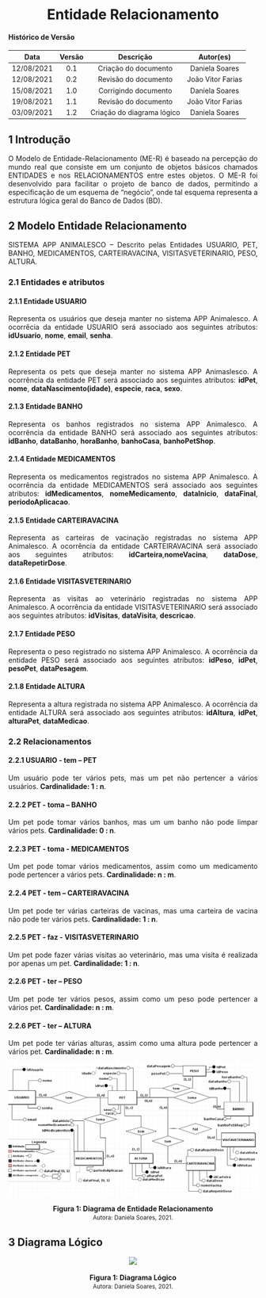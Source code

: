 # <center> Entidade Relacionamento

#### Histórico de Versão

|    Data    | Versão |      Descrição       |     Autor(es)     |
| :--------: | :----: | :------------------:       | :---------------: |
| 12/08/2021 |  0.1   | Criação do documento       | Daniela Soares  |
| 12/08/2021 |  0.2   | Revisão do documento       | João Vitor Farias |
| 15/08/2021 |  1.0   | Corrigindo documento       | Daniela Soares |
| 19/08/2021 |  1.1   | Revisão do documento       | João Vitor Farias |
| 03/09/2021 |  1.2   | Criação do diagrama lógico | Daniela Soares|

## 1 Introdução
<div align="justify">
O Modelo de Entidade-Relacionamento (ME-R) é baseado na percepção do mundo real que consiste em um conjunto de objetos básicos chamados ENTIDADES e nos RELACIONAMENTOS entre estes objetos.
O ME-R foi desenvolvido para facilitar o projeto de banco de dados, permitindo a especificação de um esquema de “negócio”, onde tal esquema representa a estrutura lógica geral do Banco de Dados (BD).

## 2 Modelo Entidade Relacionamento

SISTEMA APP ANIMALESCO – Descrito pelas Entidades USUARIO, PET, BANHO, MEDICAMENTOS, CARTEIRAVACINA, VISITASVETERINARIO, PESO, ALTURA.

### 2.1 Entidades e atributos
#### 2.1.1 Entidade USUARIO
Representa os usuários que deseja manter no sistema APP Animalesco. A ocorrêcia da entidade USUARIO será associado aos seguintes atributos: **idUsuario**, **nome**, **email**, **senha**.

#### 2.1.2 Entidade PET
Representa os pets que deseja manter no sistema APP Animaslesco. A ocorrência da entidade PET será associado aos seguintes atributos: **idPet**, **nome**, **dataNascimento(idade)**, **especie**, **raca**, **sexo**.

#### 2.1.3 Entidade BANHO
Representa os banhos registrados no sistema APP Animalesco. A ocorrência da entidade BANHO será associado aos seguintes atributos: **idBanho**,  **dataBanho**, **horaBanho**, **banhoCasa**, **banhoPetShop**.

#### 2.1.4 Entidade MEDICAMENTOS
Representa os medicamentos registrados no sistema APP Animalesco. A ocorrência da entidade MEDICAMENTOS será associado aos seguintes atributos: **idMedicamentos**, **nomeMedicamento**, **dataInicio**, **dataFinal**, **periodoAplicacao**.

#### 2.1.5 Entidade CARTEIRAVACINA
Representa as carteiras de vacinação registradas no sistema APP Animalesco. A ocorrência da entidade CARTEIRAVACINA será associado aos seguintes atributos: **idCarteira**,**nomeVacina**, **dataDose**, **dataRepetirDose**.

#### 2.1.6 Entidade VISITASVETERINARIO
Representa as visitas ao veterinário registradas no sistema APP Animalesco. A ocorrência da entidade VISITASVETERINARIO será associado aos seguintes atributos: **idVisitas**, **dataVisita**, **descricao**.

#### 2.1.7 Entidade PESO
Representa o peso registrado no sistema APP Animalesco. A ocorrência da entidade PESO será associado aos seguintes atributos: **idPeso**, **idPet**, **pesoPet**, **dataPesagem**.

#### 2.1.8 Entidade ALTURA
Representa a altura registrada no sistema APP Animalesco. A ocorrência da entidade ALTURA será associado aos seguintes atributos: **idAltura**, **idPet**, **alturaPet**, **dataMedicao**.

### 2.2 Relacionamentos

#### 2.2.1 USUARIO - tem – PET
Um usuário pode ter vários pets, mas um pet não pertencer a vários usuários. **Cardinalidade: 1 : n**.

#### 2.2.2 PET - toma – BANHO
Um pet pode tomar vários banhos, mas um  um banho não  pode limpar vários pets.
**Cardinalidade: 0 : n**.

#### 2.2.3 PET - toma -  MEDICAMENTOS
Um pet pode tomar vários medicamentos, assim como um medicamento pode pertencer a vários pets. **Cardinalidade: n : m**.

#### 2.2.4 PET - tem – CARTEIRAVACINA
Um pet pode ter várias carteiras de vacinas, mas uma carteira de vacina não pode ter  vários pets. **Cardinalidade: 1 : n**.

#### 2.2.5 PET - faz -  VISITASVETERINARIO
Um pet pode fazer várias visitas ao veterinário, mas uma visita é realizada por apenas um pet. **Cardinalidade: 1 : n**.

#### 2.2.6 PET - ter – PESO
Um pet pode ter vários pesos, assim como um peso pode pertencer a vários pet. **Cardinalidade: n : m**.

#### 2.2.6 PET - ter – ALTURA
Um pet pode ter várias alturas, assim como uma altura pode pertencer a vários pet. **Cardinalidade: n : m**.

</div>

<p align='center'>
    <img src='https://raw.githubusercontent.com/UnBArqDsw2021-1/2021.1_G01_Animalesco_docs/main/docs/assets/images/mer.png'>
    <figcaption align='center'>
        <b>Figura 1: Diagrama de Entidade Relacionamento</b>
        <br>
        <small>Autora: Daniela Soares, 2021.</small>
    </figcaption>
</p>

## 3 Diagrama Lógico

<p align='center'>
    <img src='https://raw.githubusercontent.com/UnBArqDsw2021-1/2021.1_G01_Animalesco_docs/main/docs/assets/images/lógico.png'>
    <figcaption align='center'>
        <b>Figura 1: Diagrama Lógico</b>
        <br>
        <small>Autora: Daniela Soares, 2021.</small>
    </figcaption>
</p>